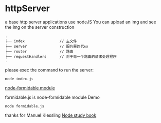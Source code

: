 # httpServer
a base http server applications use nodeJS 
You can upload an img and see the img on the server
construction
```
.
├── index                // 主文件
├── server               // 服务器的代码
├── router               // 路由
├── requestHandlers      // 对于每一个路由的请求处理程序
.
```
please exec the command to run the server:
```
node index.js
```
[node-formidable module](https://www.jianshu.com/writer#/notebooks/13334885/notes/30423019)

formidable.js is node-formidable module Demo

```
node formidable.js
```
thanks for  Manuel Kiessling
[Node study book](https://www.nodebeginner.org/index-zh-cn.html#structure)